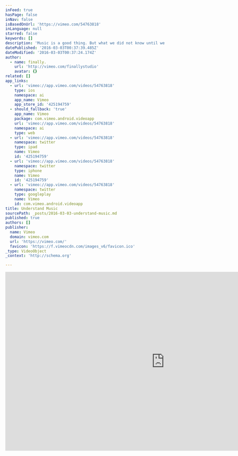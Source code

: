 ```yaml
---
inFeed: true
hasPage: false
inNav: false
isBasedOnUrl: 'https://vimeo.com/54763818'
inLanguage: null
starred: false
keywords: []
description: 'Music is a good thing. But what we did not know until we started with the research for this piece: Music is also a pretty damn complex thing. This experimental animation is about the attempt to understand all the parts and bits of it. Have a look. You might agree with our conclusion!'
datePublished: '2016-03-03T00:37:39.485Z'
dateModified: '2016-03-03T00:37:24.174Z'
author:
  - name: finally.
    url: 'http://vimeo.com/finallystudio'
    avatar: {}
related: []
app_links:
  - url: 'vimeo://app.vimeo.com/videos/54763818'
    type: ios
    namespace: ai
    app_name: Vimeo
    app_store_id: '425194759'
  - should_fallback: 'true'
    app_name: Vimeo
    package: com.vimeo.android.videoapp
    url: 'vimeo://app.vimeo.com/videos/54763818'
    namespace: ai
    type: web
  - url: 'vimeo://app.vimeo.com/videos/54763818'
    namespace: twitter
    type: ipad
    name: Vimeo
    id: '425194759'
  - url: 'vimeo://app.vimeo.com/videos/54763818'
    namespace: twitter
    type: iphone
    name: Vimeo
    id: '425194759'
  - url: 'vimeo://app.vimeo.com/videos/54763818'
    namespace: twitter
    type: googleplay
    name: Vimeo
    id: com.vimeo.android.videoapp
title: Understand Music
sourcePath: _posts/2016-03-03-understand-music.md
published: true
authors: []
publisher:
  name: Vimeo
  domain: vimeo.com
  url: 'https://vimeo.com/'
  favicon: 'https://f.vimeocdn.com/images_v6/favicon.ico'
_type: VideoObject
_context: 'http://schema.org'

---
```

<iframe src="https://cdn.embedly.com/widgets/media.html?src=https%3A%2F%2Fplayer.vimeo.com%2Fvideo%2F54763818&amp;url=https%3A%2F%2Fvimeo.com%2F54763818&amp;image=http%3A%2F%2Fi.vimeocdn.com%2Fvideo%2F380549046_1280.jpg&amp;key=b7d04c9b404c499eba89ee7072e1c4f7&amp;type=text%2Fhtml&amp;schema=vimeo" width="1000" height="563" scrolling="no" frameborder="0" allowfullscreen="allowfullscreen" style=""></iframe>